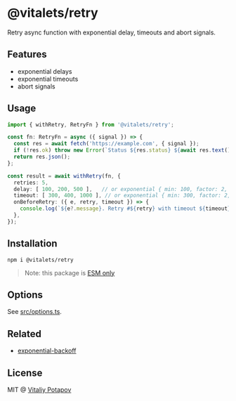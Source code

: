 # @vitalets/retry
Retry async function with exponential delay, timeouts and abort signals.

## Features
* exponential delays
* exponential timeouts
* abort signals

## Usage
```ts
import { withRetry, RetryFn } from '@vitalets/retry';

const fn: RetryFn = async ({ signal }) => {
  const res = await fetch('https://example.com', { signal });
  if (!res.ok) throw new Error(`Status ${res.status} ${await res.text()}`);
  return res.json();
};

const result = await withRetry(fn, {
  retries: 5,
  delay: [ 100, 200, 500 ],   // or exponential { min: 100, factor: 2, max: 1000 }
  timeout: [ 300, 400, 1000 ], // or exponential { min: 300, factor: 2, max: 1000 }
  onBeforeRetry: ({ e, retry, timeout }) => {
    console.log(`${e?.message}. Retry #${retry} with timeout ${timeout}ms`);
  },
});
```

## Installation
```
npm i @vitalets/retry
```
> Note: this package is [ESM only](https://gist.github.com/sindresorhus/a39789f98801d908bbc7ff3ecc99d99c)

## Options
See [src/options.ts](https://github.com/vitalets/retry/blob/main/src/options.ts).

## Related
* [exponential-backoff](https://github.com/coveooss/exponential-backoff)

## License
MIT @ [Vitaliy Potapov](https://github.com/vitalets)
